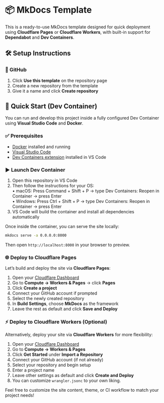 # 📦 MkDocs Template

This is a ready-to-use MkDocs template designed for quick deployment using **Cloudflare Pages** or **Cloudflare Workers**, with built-in support for **Dependabot** and **Dev Containers**.

## 🛠️ Setup Instructions

### 🔧 GitHub

1. Click **Use this template** on the repository page  
2. Create a new repository from the template  
3. Give it a name and click **Create repository**  

## 🚀 Quick Start (Dev Container)

You can run and develop this project inside a fully configured Dev Container using **Visual Studio Code** and **Docker**.

### ✅ Prerequisites

- [Docker](https://www.docker.com/get-started) installed and running  
- [Visual Studio Code](https://code.visualstudio.com)  
- [Dev Containers extension](https://marketplace.visualstudio.com/items?itemName=ms-vscode-remote.remote-containers) installed in VS Code

### ▶️ Launch Dev Container

1. Open this repository in VS Code
2. Then follow the instructions for your OS:\
•	macOS: Press Command + Shift + P → type Dev Containers: Reopen in Container → press Enter\
•	Windows: Press Ctrl + Shift + P → type Dev Containers: Reopen in Container → press Enter
4. VS Code will build the container and install all dependencies automatically

Once inside the container, you can serve the site locally:

```bash
mkdocs serve -a 0.0.0.0:8000
```

Then open `http://localhost:8000` in your browser to preview.

### 🌐 Deploy to Cloudflare Pages

Let’s build and deploy the site via **Cloudflare Pages**:

1. Open your [Cloudflare Dashboard](https://dash.cloudflare.com)  
2. Go to **Compute → Workers & Pages** → click **Pages**  
3. Click **Create a project**
4. Connect your GitHub account if prompted  
5. Select the newly created repository  
6. In **Build Settings**, choose **MkDocs** as the framework  
7. Leave the rest as default and click **Save and Deploy**

### ⚡ Deploy to Cloudflare Workers (Optional)

Alternatively, deploy your site via **Cloudflare Workers** for more flexibility:

1. Open your [Cloudflare Dashboard](https://dash.cloudflare.com)
2. Go to **Compute → Workers & Pages**
3. Click **Get Started** under **Import a Repository**
4. Connect your GitHub account (if not already)
5. Select your repository and begin setup
6. Enter a project name
7. Leave other settings as default and click **Create and Deploy**
8. You can customize `wrangler.jsonc` to your own liking.

Feel free to customize the site content, theme, or CI workflow to match your project needs!
